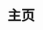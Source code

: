 ---
home: true
icon: house
title: 主页
heroImage: /logo.svg
#bgImage: https://theme-hope-assets.vuejs.press/bg/6-light.svg
#bgImageDark: https://theme-hope-assets.vuejs.press/bg/6-dark.svg
bgImageStyle:
  background-attachment: fixed
heroText: Ra2DL
tagline: 红色警戒下载站的开发文档，有关于开发下载站的开发流程设计。
actions:
  - text: 开始
#    icon: lightbulb
    link: ./dev-env/
    type: primary

  - text: Github
    link: https://github.com/Re0XIAOPA/Ra2DL-Dev

highlights:
  - header: 
#    image: /assets/image/features.svg
#    bgImage: https://theme-hope-assets.vuejs.press/bg/1-light.svg
#    bgImageDark: https://theme-hope-assets.vuejs.press/bg/1-dark.svg
    features:
      - title: 目录页面
        icon: network-wired
        details: 自动生成目录页以及开箱即用的目录组件
        
      - title: 浏览量与评论
        icon: comment-dots
        details: 配合 4 个评论服务开启阅读量统计与评论支持
        
      - title: 文章信息
        icon: circle-info
        details: 为你的文章添加作者、写作日期、预计阅读时间、字数统计等信息
        
      - title: 文章加密
        icon: lock
        details: 你可以为你的特定页面或特定目录进行加密，以便陌生人不能随意访问它们
        
      - title: 文章加密
        icon: lock
        details: 你可以为你的特定页面或特定目录进行加密，以便陌生人不能随意访问它们
       
      - title: 搜索支持
        icon: search
        details: 支持 docsearch 和基于客户端的搜索
       
      - title: 代码块
        icon: code
        details: 自定义代码块主题、行号、行高亮、复制按钮等
        
      - title: 图片预览
        icon: image
        details: 像相册一样允许你浏览、缩放并分享你的页面图片
       
copyright: false
footer: MIT 协议 | 版权所有 © 2025-至今 Ra2DL
---